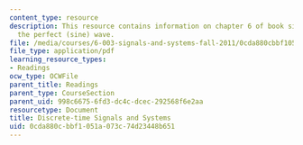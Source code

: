 ```yaml
---
content_type: resource
description: This resource contains information on chapter 6 of book signals and systems;
  the perfect (sine) wave.
file: /media/courses/6-003-signals-and-systems-fall-2011/0cda880cbbf1051a073c74d23448b651_MIT6_003F11_chap6.pdf
file_type: application/pdf
learning_resource_types:
- Readings
ocw_type: OCWFile
parent_title: Readings
parent_type: CourseSection
parent_uid: 998c6675-6fd3-dc4c-dcec-292568f6e2aa
resourcetype: Document
title: Discrete-time Signals and Systems
uid: 0cda880c-bbf1-051a-073c-74d23448b651
---
```

